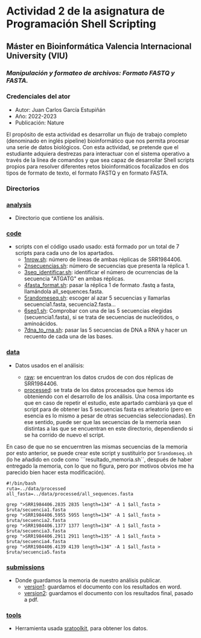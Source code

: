# **Actividad 2 de la asignatura de Programación Shell Scripting** 

## **Máster en Bioinformática Valencia Internacional University (VIU)** 

### ***Manipulación y formateo de archivos: Formato FASTQ y FASTA.***

### **Credenciales del ator**

* Autor: Juan Carlos García Estupiñán
* Año: 2022-2023
* Publicación: Nature

El propósito de esta actividad es desarrollar un flujo de trabajo completo (denominado en inglés pipeline) bioinformático que nos permita procesar una serie de datos biológicos. Con esta actividad, se pretende que el estudiante adquiera destrezas para interactuar con el sistema operativo a través de la línea de comandos y que sea capaz de desarrollar Shell scripts propios para resolver diferentes retos bioinformáticos focalizados en dos tipos de formato de texto, el formato FASTQ y en formato FASTA.

### **Directorios**

### [analysis](analysis)

* Directorio que contiene los análisis. 

### [code](code)

* scripts con el código usado usado: está formado por un total de 7 scripts para cada uno de los apartados.
    * [1nrow.sh](code/1nrow.sh): número de líneas de ambas réplicas de SRR1984406.
    * [2nsecuencias.sh](code/2nsecuencias.sh): número de secuencias que presenta la réplica 1.
    * [3seq_identificar.sh](code/3seq_indentificar.sh): identificar el número de ocurrencias de la secuencia "ATGATG" en ambas réplicas.
    * [4fasta_format.sh](code/4fasta_format.sh): pasar la réplica 1 de formato .fastq a fasta, llamándola all_sequences.fasta.
    * [5randomeseq.sh](code/5randomseq.sh): escoger al azar 5 secuencias y llamarlas secuencia1.fasta, secuencia2.fasta...
    * [6seq1.sh](code/6seq1.sh): Comprobar con una de las 5 secuencias elegidas (secuencia1.fasta), si se trata de secuencias de nucleótidos, o aminoácidos.
    * [7dna_to_rna.sh](code/7dna_to_rna.sh): pasar las 5 secuencias de DNA a RNA y hacer un recuento de cada una de las bases.

### [data](data)

* Datos usados en el análisis:

    *  [raw](data/raw/): se encuentran los datos crudos de con dos réplicas de SRR1984406.
    * [processed](data/processed/): se trata de los datos procesados que hemos ido obteniendo con el desarrollo de los análisis. Una cosa importante es que en caso de repetir el estudio, este apartado cambiará ya que el script para de obtener las 5 secuencias fasta es arleatorio (pero en esencia es lo mismo a pesar de otras secuencias seleccionadas). En ese sentido, puede ser que las secuencias de la memoria sean distintas a las que se encuentran en este directorio, dependiendo si se ha corrido de nuevo el script.
    
En caso de que no se encuerntren las mismas secuencias de la memoria por esto anterior, se puede crear este script y sustituirlo por ```5randomseq.sh``` (lo he añadido en code como ```resultado_memoria.sh``, después de haber entregado la memoria, con lo que no figura, pero por motivos obvios me ha parecido bien hacer esta modificación).

```
#!/bin/bash
ruta=../data/processed
all_fasta=../data/processed/all_sequences.fasta

grep ">SRR1984406.2835 2835 length=134" -A 1 $all_fasta > $ruta/secuencia1.fasta
grep ">SRR1984406.5955 5955 length=134" -A 1 $all_fasta > $ruta/secuencia2.fasta
grep ">SRR1984406.1377 1377 length=134" -A 1 $all_fasta > $ruta/secuencia3.fasta
grep ">SRR1984406.2911 2911 length=135" -A 1 $all_fasta > $ruta/secuencia4.fasta
grep ">SRR1984406.4139 4139 length=134" -A 1 $all_fasta > $ruta/secuencia5.fasta

```

### [submissions](submmissions)

* Donde guardamos la memoria de nuestro análisis  publicar.
    * [version1](submission/version1/): guardamos el documento con los resultados en word.
    * [version2](submission/version2/): guardamos el documento con los resultados final, pasado a pdf.

### [tools](tools)

* Herramienta usada [sratoolkit](https://github.com/ncbi/sra-tools/wiki/02.-Installing-SRA-Toolkit), para obtener los datos.







